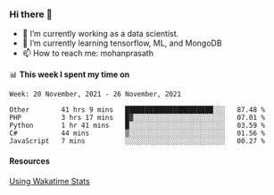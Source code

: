 ### Hi there 👋

- 🔭 I’m currently working as a data scientist.
- 🌱 I’m currently learning tensorflow, ML, and MongoDB
- 📫 How to reach me: mohanprasath

📊 **This week I spent my time on**
<!--START_SECTION:waka-->
```text
Week: 20 November, 2021 - 26 November, 2021

Other        41 hrs 9 mins   ██████████████████████░░░   87.48 % 
PHP          3 hrs 17 mins   █▓░░░░░░░░░░░░░░░░░░░░░░░   07.01 % 
Python       1 hr 41 mins    █░░░░░░░░░░░░░░░░░░░░░░░░   03.59 % 
C#           44 mins         ▒░░░░░░░░░░░░░░░░░░░░░░░░   01.56 % 
JavaScript   7 mins          ░░░░░░░░░░░░░░░░░░░░░░░░░   00.27 % 
```
<!--END_SECTION:waka-->

#### Resources
[Using Wakatime Stats](https://github.com/marketplace/actions/waka-readme)
